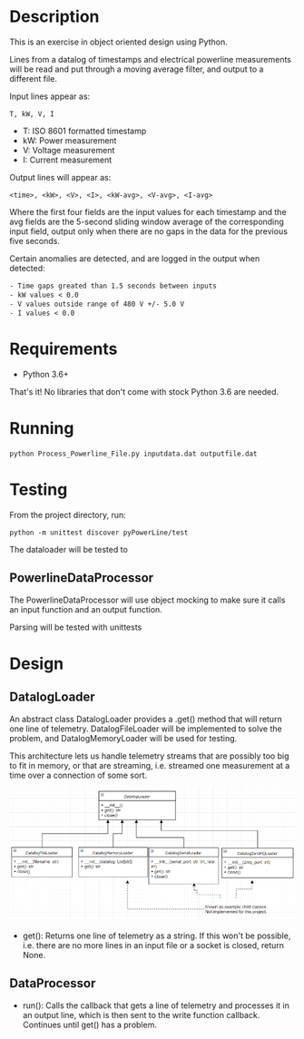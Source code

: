 # Description

This is an exercise in object oriented design using Python.  

Lines from a datalog of timestamps and electrical powerline measurements will be read and put through a moving average filter, and output to a different file.  

Input lines appear as:
  ```
  T, kW, V, I
  ```
- T: ISO 8601 formatted timestamp
- kW: Power measurement
- V: Voltage measurement
- I: Current measurement
  
Output lines will appear as:
```
<time>, <kW>, <V>, <I>, <kW-avg>, <V-avg>, <I-avg>
```

Where the first four fields are the input values for each timestamp and the avg fields are the 5-second sliding window average of the corresponding input field, output only when there are no gaps in the data for the previous five seconds.

Certain anomalies are detected, and are logged in the output when detected:

    - Time gaps greated than 1.5 seconds between inputs
    - kW values < 0.0
    - V values outside range of 480 V +/- 5.0 V
    - I values < 0.0

# Requirements
* Python 3.6+

That's it!  No libraries that don't come with stock Python 3.6 are needed.

# Running

```shell
python Process_Powerline_File.py inputdata.dat outputfile.dat
```

# Testing

From the project directory, run:
```
python -m unittest discover pyPowerLine/test
```

The dataloader will be tested to 

## PowerlineDataProcessor

The PowerlineDataProcessor will use object mocking to make sure it calls an input function and an output function.

Parsing will be tested with unittests


# Design

## DatalogLoader
An abstract class DatalogLoader provides a .get() method that will return one line of telemetry.  DatalogFileLoader will be implemented to solve the problem, and DatalogMemoryLoader will be used for testing.

This architecture lets us handle telemetry streams that are possibly too big to fit in memory, or that are streaming, i.e. streamed one measurement at a time over a connection of some sort.

![DatalogLoader](doc/DataLogClasses.png)

* get():
Returns one line of telemetry as a string.  If this won't be possible, i.e. there are no more lines in an input file or a socket is closed, return None.

## DataProcessor

* run():
Calls the callback that gets a line of telemetry and processes it in an output line, which is then sent to the write function callback.  Continues until get() has a problem.
